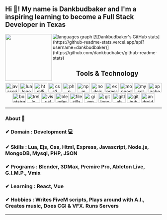 <h2 align="left">Hi 👋! My name is Dankbudbaker and I'm a inspiring learning to become a Full Stack Developer in Texas</h2>

<img align="left" height="150" src="https://i.imgur.com/izOdhcI.jpg"  />
<img src="https://dankbudbaker.vercel.app/api/top-langs?locale=en&hide_title=false&layout=compact&card_width=320&langs_count=50&theme=dark&hide_border=false&username=dankbudbaker&hide=hack,batchfile" alt="languages graph"  />
[![Dankbudbaker's GitHub stats](https://github-readme-stats.vercel.app/api?username=dankbudbaker)](https://github.com/dankbudbaker/github-readme-stats)
<h2 align="center">Tools & Technology</h2>
<div align="center">
  <img src="https://cdn.jsdelivr.net/gh/devicons/devicon/icons/javascript/javascript-original.svg" height="30" width="42" alt="javascript logo"  />
  <img src="https://cdn.jsdelivr.net/gh/devicons/devicon/icons/lua/lua-plain.svg" height="30" width="42" alt="lua logo"  />
  <img src="https://cdn.jsdelivr.net/gh/devicons/devicon/icons/html5/html5-original.svg" height="30" width="42" alt="html5 logo"  />
  <img src="https://cdn.jsdelivr.net/gh/devicons/devicon/icons/css3/css3-original.svg" height="30" width="42" alt="css3 logo"  />
  <img src="https://cdn.jsdelivr.net/gh/devicons/devicon/icons/php/php-original.svg" height="30" width="42" alt="php logo"  />
  <img src="https://cdn.jsdelivr.net/gh/devicons/devicon/icons/npm/npm-original-wordmark.svg" height="30" width="42" alt="npm logo"  />
  <img src="https://cdn.jsdelivr.net/gh/devicons/devicon/icons/nodejs/nodejs-original.svg" height="30" width="42" alt="nodejs logo"  />
  <img src="https://cdn.jsdelivr.net/gh/devicons/devicon/icons/express/express-original.svg" height="30" width="42" alt="express logo"  />
  <img src="https://cdn.jsdelivr.net/gh/devicons/devicon/icons/mongodb/mongodb-original.svg" height="30" width="42" alt="mongodb logo"  />
  <img src="https://cdn.jsdelivr.net/gh/devicons/devicon/icons/mysql/mysql-original.svg" height="30" width="42" alt="mysql logo"  />
  <img src="https://cdn.jsdelivr.net/gh/devicons/devicon/icons/apache/apache-original.svg" height="30" width="42" alt="apache logo"  />
  <img src="https://cdn.jsdelivr.net/gh/devicons/devicon/icons/bootstrap/bootstrap-original.svg" height="30" width="42" alt="bootstrap logo"  />
  <img src="https://cdn.jsdelivr.net/gh/devicons/devicon/icons/trello/trello-plain.svg" height="30" width="42" alt="trello logo"  />
  <img src="https://cdn.jsdelivr.net/gh/devicons/devicon/icons/visualstudio/visualstudio-plain.svg" height="30" width="42" alt="visual studio logo"  />
    <img src="https://cdn.jsdelivr.net/gh/devicons/devicon/icons/blender/blender-original.svg" height="30" width="42" alt="blender logo"  />
    <img src="https://cdn.jsdelivr.net/gh/devicons/devicon/icons/filezilla/filezilla-plain.svg" height="30" width="42" alt="filezilla logo"  />
    <img src="https://cdn.jsdelivr.net/gh/devicons/devicon/icons/gimp/gimp-original.svg" height="30" width="42" alt="gimp logo"  />
    <img src="https://cdn.jsdelivr.net/gh/devicons/devicon/icons/git/git-original.svg" height="30" width="42" alt="git logo"  />
    <img src="https://cdn.jsdelivr.net/gh/devicons/devicon/icons/gitlab/gitlab-original.svg" height="30" width="42" alt="gitlab logo"  />
    <img src="https://cdn.jsdelivr.net/gh/devicons/devicon/icons/github/github-original.svg" height="30" width="42" alt="github logo"  />
  <img src="https://cdn.jsdelivr.net/gh/devicons/devicon/icons/android/android-original.svg" height="30" width="42" alt="android logo"  />
</div>
<hr>

### About 📌
### ✔ **Domain :** Development 💻
### ✔ **Skills :** Lua, Ejs, Css, Html, Express, Javascript, Node.js, MongoDB, Mysql, PHP, JSON
### ✔ **Programs :** Blender, 3DMax, Premire Pro, Ableton Live, G.I.M.P., Vmix
### ✔ **Learning :** React, Vue
### ✔ **Hobbies :** Writes FiveM scripts, Plays around with A.I., Creates music, Does CGI & VFX. Runs Servers
<hr>
